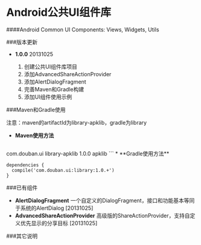 Android公共UI组件库
===========================================
####Android Common UI Components: Views, Widgets, Utils

###版本更新

* **1.0.0** 20131025

  1. 创建公共UI组件库项目
  2. 添加AdvancedShareActionProvider
  3. 添加AlertDialogFragment
  4. 完善Maven和Gradle构建
  5. 添加UI组件使用示例


###Maven和Gradle使用

  注意：maven的artifactId为library-apklib，gradle为library

* **Maven使用方法**

  ```
<dependency>
  <groupId>com.douban.ui</groupId>
  <artifactId>library-apklib</artifactId>
  <version>1.0.0</version>
  <type>apklib</type>
</dependency>
```
* **Gradle使用方法**

  ```
dependencies {
    compile('com.douban.ui:library:1.0.+')
}
```


###已有组件
* **AlertDialogFragment** 一个自定义的DialogFragment，接口和功能基本等同于系统的AlertDialog [20131025]
* **AdvancedShareActionProvider** 高级版的ShareActionProvider，支持自定义优先显示的分享目标 [20131025]

###其它说明



